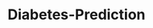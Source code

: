 # Diabetes-Prediction







































































































